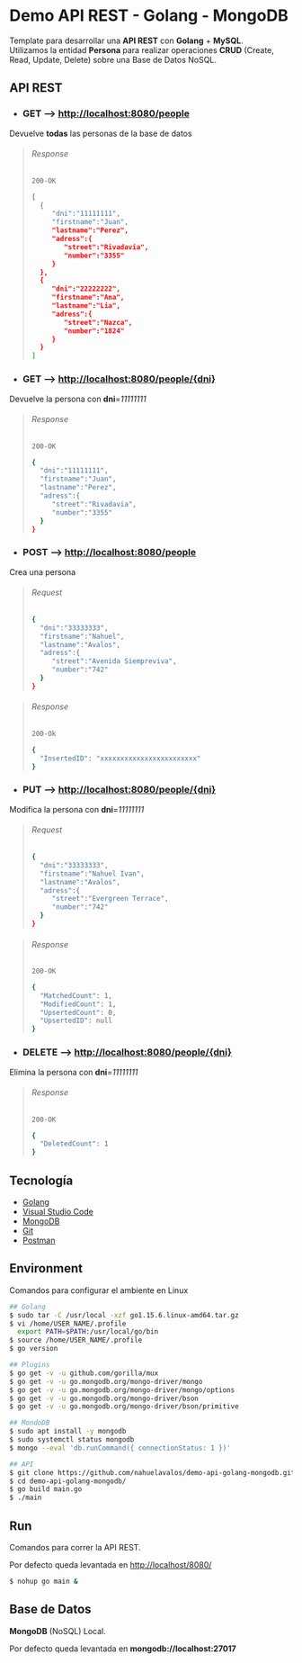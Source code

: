 # Demo API REST - Golang - MongoDB

Template para desarrollar una **API REST** con **Golang** + **MySQL**.\
Utilizamos la entidad **Persona** para realizar operaciones **CRUD** (Create, Read, Update, Delete) sobre una Base de Datos NoSQL.

## API REST

- ### GET --> [http://localhost:8080/people](http://localhost:8080/people)
Devuelve **todas** las personas de la base de datos

>###### Response
>```sh
>200-OK
>```
>```sh
>[
>   {
>      "dni":"11111111",
>      "firstname":"Juan",
>      "lastname":"Perez",
>      "adress":{
>         "street":"Rivadavia",
>         "number":"3355"
>      }
>   },
>   {
>      "dni":"22222222",
>      "firstname":"Ana",
>      "lastname":"Lia",
>      "adress":{
>         "street":"Nazca",
>         "number":"1824"
>      }
>   }
>]
>```

- ### GET --> [http://localhost:8080/people/{dni}](http://localhost:8080/people/{dni})
Devuelve la persona con **dni**=*11111111*

>###### Response
>```sh
>200-OK
>```
>```sh
>{
>   "dni":"11111111",
>   "firstname":"Juan",
>   "lastname":"Perez",
>   "adress":{
>      "street":"Rivadavia",
>      "number":"3355"
>   }
>}
>```

- ### POST --> [http://localhost:8080/people](http://localhost:8080/people)
Crea una persona

>###### Request
>```sh
>{
>   "dni":"33333333",
>   "firstname":"Nahuel",
>   "lastname":"Avalos",
>   "adress":{
>      "street":"Avenida Siempreviva",
>      "number":"742"
>   }
>}
>```

>###### Response
>```sh
>200-Ok
>```
>```sh
>{
>   "InsertedID": "xxxxxxxxxxxxxxxxxxxxxxxx"
>}
>```

- ### PUT --> [http://localhost:8080/people/{dni}](http://localhost:8080/people/{dni})
Modifica la persona con **dni**=*11111111*

>###### Request
>```sh
>{
>   "dni":"33333333",
>   "firstname":"Nahuel Ivan",
>   "lastname":"Avalos",
>   "adress":{
>      "street":"Evergreen Terrace",
>      "number":"742"
>   }
>}
>```

>###### Response
>```sh
>200-OK
>```
>```sh
>{
>   "MatchedCount": 1,
>   "ModifiedCount": 1,
>   "UpsertedCount": 0,
>   "UpsertedID": null
>}
>```

- ### DELETE --> [http://localhost:8080/people/{dni}](http://localhost:8080/people/{dni})
Elimina la persona con **dni**=*11111111*

>###### Response
>```sh
>200-OK
>```
>```sh
>{
>   "DeletedCount": 1
>}
>```

## Tecnología

- [Golang](https://golang.org/dl/)
- [Visual Studio Code](https://code.visualstudio.com/download)
- [MongoDB](https://www.mongodb.com/es)
- [Git](http://https://git-scm.com/)
- [Postman](https://www.postman.com/downloads/)

## Environment

Comandos para configurar el ambiente en Linux

```sh
## Golang
$ sudo tar -C /usr/local -xzf go1.15.6.linux-amd64.tar.gz
$ vi /home/USER_NAME/.profile
  export PATH=$PATH:/usr/local/go/bin
$ source /home/USER_NAME/.profile
$ go version

## Plugins
$ go get -v -u github.com/gorilla/mux
$ go get -v -u go.mongodb.org/mongo-driver/mongo
$ go get -v -u go.mongodb.org/mongo-driver/mongo/options
$ go get -v -u go.mongodb.org/mongo-driver/bson
$ go get -v -u go.mongodb.org/mongo-driver/bson/primitive

## MondoDB
$ sudo apt install -y mongodb
$ sudo systemctl status mongodb
$ mongo --eval 'db.runCommand({ connectionStatus: 1 })'

## API
$ git clone https://github.com/nahuelavalos/demo-api-golang-mongodb.git
$ cd demo-api-golang-mongodb/
$ go build main.go
$ ./main
```

## Run

Comandos para correr la API REST. 

Por defecto queda levantada en [http://localhost/8080/](http://localhost/8080/)

```sh
$ nohup go main &
```


## Base de Datos

**MongoDB** (NoSQL) Local.

Por defecto queda levantada en **mongodb://localhost:27017**
